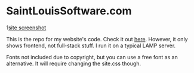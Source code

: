 # SaintLouisSoftware.com

1[site screenshot](https://saintlouissoftware.com/images/gitreposcreenshot.png)

This is the repo for my website's code. Check it out [here](https://saintlouissoftware.com). However, it only shows frontend, not full-stack stuff. I run it on a typical LAMP server. 

Fonts not included due to copyright, but you can use a free font as an alternative. It will require changing the site.css though.
